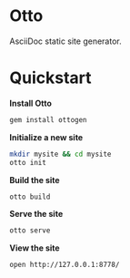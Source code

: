 # Otto

AsciiDoc static site generator.

# Quickstart

**Install Otto**

``` sh
gem install ottogen
```

**Initialize a new site**

``` sh
mkdir mysite && cd mysite
otto init
```

**Build the site**

``` sh
otto build
```

**Serve the site**

``` sh
otto serve
```

**View the site**

``` sh
open http://127.0.0.1:8778/
```

